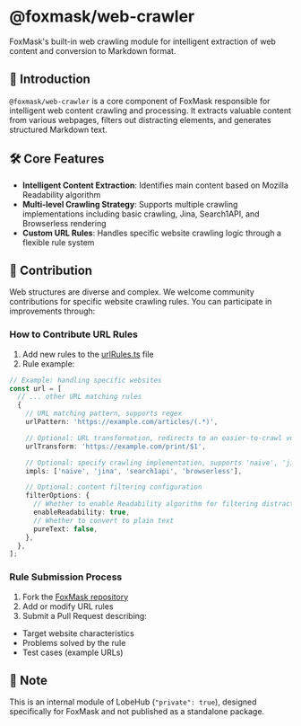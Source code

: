 # @foxmask/web-crawler

FoxMask's built-in web crawling module for intelligent extraction of web content and conversion to Markdown format.

## 📝 Introduction

`@foxmask/web-crawler` is a core component of FoxMask responsible for intelligent web content crawling and processing. It extracts valuable content from various webpages, filters out distracting elements, and generates structured Markdown text.

## 🛠️ Core Features

- **Intelligent Content Extraction**: Identifies main content based on Mozilla Readability algorithm
- **Multi-level Crawling Strategy**: Supports multiple crawling implementations including basic crawling, Jina, Search1API, and Browserless rendering
- **Custom URL Rules**: Handles specific website crawling logic through a flexible rule system

## 🤝 Contribution

Web structures are diverse and complex. We welcome community contributions for specific website crawling rules. You can participate in improvements through:

### How to Contribute URL Rules

1. Add new rules to the [urlRules.ts](https://github.com/qifarer/foxmask/blob/main/packages/web-crawler/src/urlRules.ts) file
2. Rule example:

```typescript
// Example: handling specific websites
const url = [
  // ... other URL matching rules
  {
    // URL matching pattern, supports regex
    urlPattern: 'https://example.com/articles/(.*)',

    // Optional: URL transformation, redirects to an easier-to-crawl version
    urlTransform: 'https://example.com/print/$1',

    // Optional: specify crawling implementation, supports 'naive', 'jina', 'search1api', and 'browserless'
    impls: ['naive', 'jina', 'search1api', 'browserless'],

    // Optional: content filtering configuration
    filterOptions: {
      // Whether to enable Readability algorithm for filtering distracting elements
      enableReadability: true,
      // Whether to convert to plain text
      pureText: false,
    },
  },
];
```

### Rule Submission Process

1. Fork the [FoxMask repository](https://github.com/qifarer/foxmask)
2. Add or modify URL rules
3. Submit a Pull Request describing:

- Target website characteristics
- Problems solved by the rule
- Test cases (example URLs)

## 📌 Note

This is an internal module of LobeHub (`"private": true`), designed specifically for FoxMask and not published as a standalone package.
